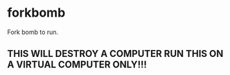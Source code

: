 # forkbomb
Fork bomb to run.
## THIS WILL DESTROY A COMPUTER RUN THIS ON A VIRTUAL COMPUTER ONLY!!!

